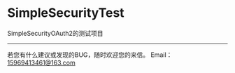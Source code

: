 # SimpleSecurityTest
SimpleSecurityOAuth2的测试项目

---
若您有什么建议或发现的BUG，随时欢迎您的来信。
Email：15969413461@163.com
